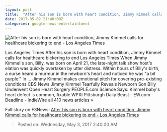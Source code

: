 ```yaml
---
layout: post
title:  "After his son is born with heart condition, Jimmy Kimmel calls for healthcare bickering to end - Los Angeles Times"
date: 2017-05-02 21:40:00Z
categories: google-news-entertaintment
---
```


![After his son is born with heart condition, Jimmy Kimmel calls for healthcare bickering to end - Los Angeles Times](http://www.trbimg.com/img-59091565/turbine/la-na-pol-jimmy-kimmel-preexisting-conditions-20170502)

Los Angeles Times After his son is born with heart condition, Jimmy Kimmel calls for healthcare bickering to end Los Angeles Times When Jimmy Kimmel's son, Billy, was born on April 21, the late-night talk show host's elation was quickly overtaken by utter distress. Within hours of Billy's birth, a nurse heard a murmur in the newborn's heart and noticed he was "a bit purple." In ... Jimmy Kimmel makes emotional pitch for covering pre-existing conditions CBS News Jimmy Kimmel Tearfully Reveals Newborn Son Billy Underwent Open Heart Surgery PEOPLE.com Science Says: Kimmel baby's heart defect is common, fixable WPXI Pittsburgh Daily Beast - EW.com - Deadline - IndieWire all 410 news articles »


Full story on F3News: [After his son is born with heart condition, Jimmy Kimmel calls for healthcare bickering to end - Los Angeles Times](http://www.f3nws.com/n/cZAEnD)

> Posted on: Wednesday, May 3, 2017 2:40:00 AM
